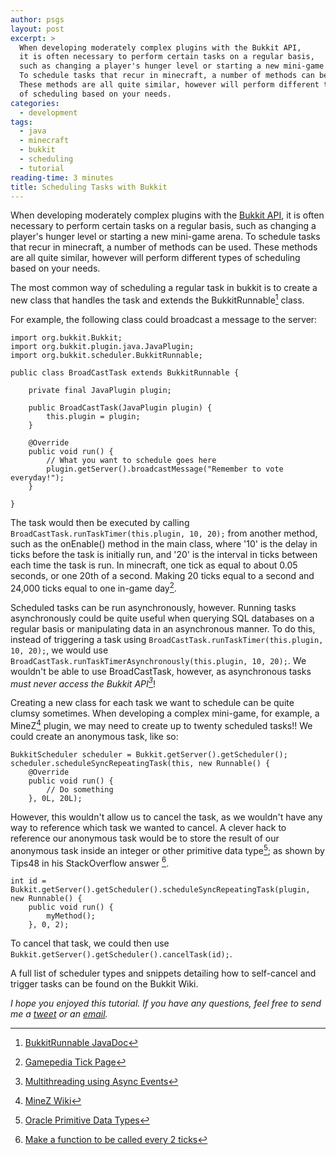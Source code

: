 ```yaml
---
author: psgs
layout: post
excerpt: >
  When developing moderately complex plugins with the Bukkit API,
  it is often necessary to perform certain tasks on a regular basis,
  such as changing a player's hunger level or starting a new mini-game arena.
  To schedule tasks that recur in minecraft, a number of methods can be used.
  These methods are all quite similar, however will perform different types
  of scheduling based on your needs.
categories:
  - development
tags:
  - java
  - minecraft
  - bukkit
  - scheduling
  - tutorial
reading-time: 3 minutes
title: Scheduling Tasks with Bukkit
---
```


When developing moderately complex plugins with the [Bukkit API](http://bukkit.org), it is often necessary to perform certain tasks on a regular basis, such as changing a player's hunger level or starting a new mini-game arena.
To schedule tasks that recur in minecraft, a number of methods can be used. These methods are all quite similar, however will perform different types of scheduling based on your needs.

The most common way of scheduling a regular task in bukkit is to create a new class that handles the task and extends the BukkitRunnable[^1] class.

For example, the following class could broadcast a message to the server:

    import org.bukkit.Bukkit;
    import org.bukkit.plugin.java.JavaPlugin;
    import org.bukkit.scheduler.BukkitRunnable;
     
    public class BroadCastTask extends BukkitRunnable {
     
        private final JavaPlugin plugin;
     
        public BroadCastTask(JavaPlugin plugin) {
            this.plugin = plugin;
        }
     
        @Override
        public void run() {
            // What you want to schedule goes here
            plugin.getServer().broadcastMessage("Remember to vote everyday!");
        }
     
    }

The task would then be executed by calling ```BroadCastTask.runTaskTimer(this.plugin, 10, 20);``` from another method, such as the onEnable() method in the main class, where '10' is the delay in ticks before the task is initially run, and '20' is the interval in ticks between each time the task is run.
In minecraft, one tick as equal to about 0.05 seconds, or one 20th of a second. Making 20 ticks equal to a second and 24,000 ticks equal to one in-game day[^2].

Scheduled tasks can be run asynchronously, however. Running tasks asynchronously could be quite useful when querying SQL databases on a regular basis or manipulating data in an asynchronous manner.
To do this, instead of triggering a task using ```BroadCastTask.runTaskTimer(this.plugin, 10, 20);```, we would use ```BroadCastTask.runTaskTimerAsynchronously(this.plugin, 10, 20);```.
We wouldn't be able to use BroadCastTask, however, as asynchronous tasks *must never access the Bukkit API[^3]*!

Creating a new class for each task we want to schedule can be quite clumsy sometimes. When developing a complex mini-game, for example, a MineZ[^4] plugin, we may need to create up to twenty scheduled tasks!!
We could create an anonymous task, like so:

    BukkitScheduler scheduler = Bukkit.getServer().getScheduler();
    scheduler.scheduleSyncRepeatingTask(this, new Runnable() {
        @Override
        public void run() {
            // Do something
        }, 0L, 20L);

However, this wouldn't allow us to cancel the task, as we wouldn't have any way to reference which task we wanted to cancel.
A clever hack to reference our anonymous task would be to store the result of our anonymous task inside an integer or other primitive data type[^5]; as shown by Tips48 in his StackOverflow answer [^6].

    int id = Bukkit.getServer().getScheduler().scheduleSyncRepeatingTask(plugin, new Runnable() {
        public void run() {
            myMethod();
        }, 0, 2);

To cancel that task, we could then use ```Bukkit.getServer().getScheduler().cancelTask(id);```.

A full list of scheduler types and snippets detailing how to self-cancel and trigger tasks can be found on the Bukkit Wiki.

*I hope you enjoyed this tutorial. If you have any questions, feel free to send me a [tweet](http://twitter.com/psgs00) or an [email](http://github.com/psgs).*

[^1]: [BukkitRunnable JavaDoc](http://jd.bukkit.org/dev/doxygen/d4/d0c/classorg_1_1bukkit_1_1scheduler_1_1BukkitRunnable.html)
[^2]: [Gamepedia Tick Page](http://minecraft.gamepedia.com/Tick)
[^3]: [Multithreading using Async Events](https://forums.bukkit.org/threads/tutorial-multi-threading-using-async-events.194732/)
[^4]: [MineZ Wiki](http://minezwiki.net/wiki/Home:Main_Page)
[^5]: [Oracle Primitive Data Types](http://docs.oracle.com/javase/tutorial/java/nutsandbolts/datatypes.html)
[^6]: [Make a function to be called every 2 ticks](http://stackoverflow.com/questions/16126978/bukkit-how-to-make-a-function-be-called-every-2-ticks)
[^7]: [Bukkit Scheduler Programming](http://wiki.bukkit.org/Scheduler_Programming)